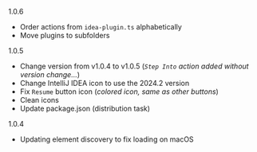 1.0.6

- Order actions from `idea-plugin.ts` alphabetically
- Move plugins to subfolders

1.0.5

- Change version from v1.0.4 to v1.0.5 (_`Step Into` action added without version change…_)
- Change IntelliJ IDEA icon to use the 2024.2 version
- Fix `Resume` button icon (_colored icon, same as other buttons_)
- Clean icons
- Update package.json (distribution task)

1.0.4

- Updating element discovery to fix loading on macOS
